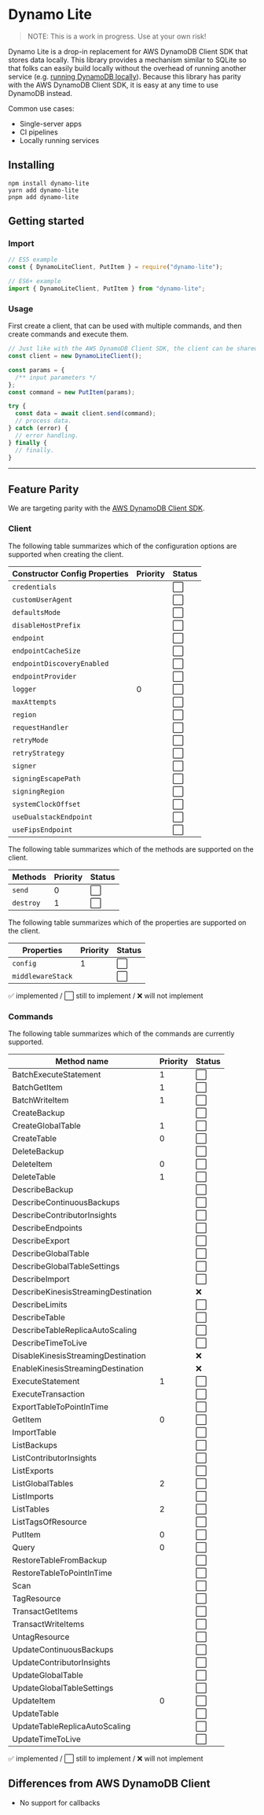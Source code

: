 # Dynamo Lite

> NOTE: This is a work in progress. Use at your own risk!

Dynamo Lite is a drop-in replacement for AWS DynamoDB Client SDK that stores
data locally. This library provides a mechanism similar to SQLite so
that folks can easily build locally without the overhead of running another service (e.g. [running DynamoDB locally](https://docs.aws.amazon.com/amazondynamodb/latest/developerguide/SettingUp.html)). Because this library has parity with the AWS DynamoDB Client SDK, it is easy at any time to use DynamoDB instead.

Common use cases:

- Single-server apps
- CI pipelines
- Locally running services

## Installing

```
npm install dynamo-lite
yarn add dynamo-lite
pnpm add dynamo-lite
```

## Getting started

### Import

```javascript
// ES5 example
const { DynamoLiteClient, PutItem } = require("dynamo-lite");

// ES6+ example
import { DynamoLiteClient, PutItem } from "dynamo-lite";
```

### Usage

First create a client, that can be used with multiple commands, and then create commands and execute them.

```ts
// Just like with the AWS DynamoDB Client SDK, the client can be shared by different commands.
const client = new DynamoLiteClient();

const params = {
  /** input parameters */
};
const command = new PutItem(params);

try {
  const data = await client.send(command);
  // process data.
} catch (error) {
  // error handling.
} finally {
  // finally.
}
```

---

## Feature Parity

We are targeting parity with the [AWS DynamoDB Client SDK](https://docs.aws.amazon.com/AWSJavaScriptSDK/v3/latest/clients/client-dynamodb/).

### Client

The following table summarizes which of the configuration options are supported when creating the client.

| Constructor Config Properties | Priority | Status |
| ----------------------------- | -------- | ------ |
| `credentials`                 |          | ⬜     |
| `customUserAgent`             |          | ⬜     |
| `defaultsMode`                |          | ⬜     |
| `disableHostPrefix`           |          | ⬜     |
| `endpoint`                    |          | ⬜     |
| `endpointCacheSize`           |          | ⬜     |
| `endpointDiscoveryEnabled`    |          | ⬜     |
| `endpointProvider`            |          | ⬜     |
| `logger`                      | 0        | ⬜     |
| `maxAttempts`                 |          | ⬜     |
| `region`                      |          | ⬜     |
| `requestHandler`              |          | ⬜     |
| `retryMode`                   |          | ⬜     |
| `retryStrategy`               |          | ⬜     |
| `signer`                      |          | ⬜     |
| `signingEscapePath`           |          | ⬜     |
| `signingRegion`               |          | ⬜     |
| `systemClockOffset`           |          | ⬜     |
| `useDualstackEndpoint`        |          | ⬜     |
| `useFipsEndpoint`             |          | ⬜     |

The following table summarizes which of the methods are supported on the client.

| Methods   | Priority | Status |
| --------- | -------- | ------ |
| `send`    | 0        | ⬜     |
| `destroy` | 1        | ⬜     |

The following table summarizes which of the properties are supported on the client.

| Properties        | Priority | Status |
| ----------------- | -------- | ------ |
| `config`          | 1        | ⬜     |
| `middlewareStack` |          | ⬜     |

✅ implemented / ⬜ still to implement / ❌ will not implement

### Commands

The following table summarizes which of the commands are currently supported.

| Method name                         | Priority | Status |
| ----------------------------------- | -------- | ------ |
| BatchExecuteStatement               | 1        | ⬜     |
| BatchGetItem                        | 1        | ⬜     |
| BatchWriteItem                      | 1        | ⬜     |
| CreateBackup                        |          | ⬜     |
| CreateGlobalTable                   | 1        | ⬜     |
| CreateTable                         | 0        | ⬜     |
| DeleteBackup                        |          | ⬜     |
| DeleteItem                          | 0        | ⬜     |
| DeleteTable                         | 1        | ⬜     |
| DescribeBackup                      |          | ⬜     |
| DescribeContinuousBackups           |          | ⬜     |
| DescribeContributorInsights         |          | ⬜     |
| DescribeEndpoints                   |          | ⬜     |
| DescribeExport                      |          | ⬜     |
| DescribeGlobalTable                 |          | ⬜     |
| DescribeGlobalTableSettings         |          | ⬜     |
| DescribeImport                      |          | ⬜     |
| DescribeKinesisStreamingDestination |          | ❌     |
| DescribeLimits                      |          | ⬜     |
| DescribeTable                       |          | ⬜     |
| DescribeTableReplicaAutoScaling     |          | ⬜     |
| DescribeTimeToLive                  |          | ⬜     |
| DisableKinesisStreamingDestination  |          | ❌     |
| EnableKinesisStreamingDestination   |          | ❌     |
| ExecuteStatement                    | 1        | ⬜     |
| ExecuteTransaction                  |          | ⬜     |
| ExportTableToPointInTime            |          | ⬜     |
| GetItem                             | 0        | ⬜     |
| ImportTable                         |          | ⬜     |
| ListBackups                         |          | ⬜     |
| ListContributorInsights             |          | ⬜     |
| ListExports                         |          | ⬜     |
| ListGlobalTables                    | 2        | ⬜     |
| ListImports                         |          | ⬜     |
| ListTables                          | 2        | ⬜     |
| ListTagsOfResource                  |          | ⬜     |
| PutItem                             | 0        | ⬜     |
| Query                               | 0        | ⬜     |
| RestoreTableFromBackup              |          | ⬜     |
| RestoreTableToPointInTime           |          | ⬜     |
| Scan                                |          | ⬜     |
| TagResource                         |          | ⬜     |
| TransactGetItems                    |          | ⬜     |
| TransactWriteItems                  |          | ⬜     |
| UntagResource                       |          | ⬜     |
| UpdateContinuousBackups             |          | ⬜     |
| UpdateContributorInsights           |          | ⬜     |
| UpdateGlobalTable                   |          | ⬜     |
| UpdateGlobalTableSettings           |          | ⬜     |
| UpdateItem                          | 0        | ⬜     |
| UpdateTable                         |          | ⬜     |
| UpdateTableReplicaAutoScaling       |          | ⬜     |
| UpdateTimeToLive                    |          | ⬜     |

✅ implemented / ⬜ still to implement / ❌ will not implement

## Differences from AWS DynamoDB Client

- No support for callbacks
